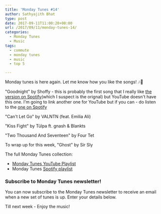 ```yaml
---
title: 'Monday Tunes #14'
author: Sathyajith Bhat
type: post
date: 2017-09-11T11:00:20+00:00
url: /2017/09/11/monday-tunes-14/
categories:
  - Monday Tunes
  - Music
tags:
  - commute
  - monday tunes
  - music
  - top 5

---
```

Monday tunes is here again. Let me know how you like the songs! &#x1f3b6;&#x1f3b5;



"Goodnight" by Shoffy - this is probably the first song that I really like <a href="https://open.spotify.com/track/2bWoRWc3AD9Dv2IZTa6MaN" target="_blank" rel="noopener">the version on Spotify</a>(which I suspect is the orignal) but YouTube doesn't have this one. I'm going to link another one for YouTube but if you can - do listen to the <a href="https://open.spotify.com/track/2bWoRWc3AD9Dv2IZTa6MaN" target="_blank" rel="noopener">one on Spotify</a>



"Can't Let Go" by VALNTN (feat. Emilia Ali)



"Kiss Fight" by Tülpa ft. gnash & Blankts



"Two Thousand And Seventeen" by Four Tet



To wrap up for this week, "Ghost" by Sir Sly



The full Monday Tunes collection:

  * <a href="https://www.youtube.com/playlist?list=PLxKOjmEYzYcTogkkHfq_7tObgpFLEMmG4" target="_blank" rel="noopener">Monday Tunes YouTube Playlist</a>
  * Monday Tunes <a href="https://open.spotify.com/user/sathyabhat/playlist/2L5gZLGx8lL1g5nHqJdkKp" target="_blank" rel="noopener">Spotify playlist</a>



### Subscribe to Monday Tunes newsletter!

You can now subscribe to the Monday Tunes newsletter to receive an email when a new set of tunes is up. Enter your details below.

<div class="emaillist">
  <span class="es_subscription_message" id="es_subscription_message_1571559193"></span>
</div>

Till next week - Enjoy the music!